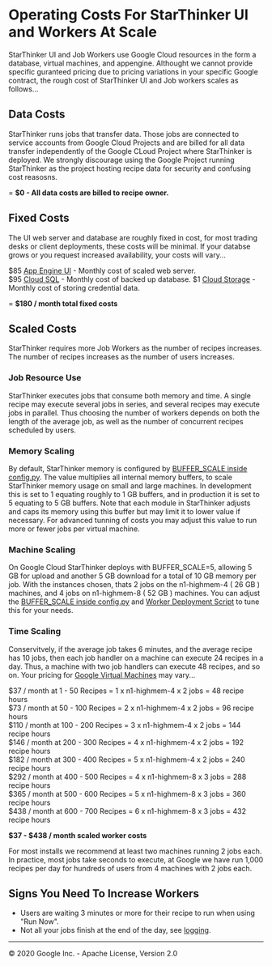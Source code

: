 # Operating Costs For StarThinker UI and Workers At Scale 

StarThinker UI and Job Workers use Google Cloud resources in the form a database, virtual machines, and appengine.
Althought we cannot provide specific guranteed pricing due to pricing variations in your specific Google contract,
the rough cost of StarThinker UI and Job workers scales as follows...

## Data Costs

StarThinker runs jobs that transfer data.  Those jobs are connected to service accounts from Google Cloud Projects and are billed
for all data transfer independently of the Google CLoud Project where StarThinker is deployed.  We strongly discourage using the
Google Project running StarThinker as the project hosting recipe data for security and confusing cost reasosns.

= **$0 - All data costs are billed to recipe owner.**

## Fixed Costs 

The UI web server and database are roughly fixed in cost, for most trading desks or client deployments, these costs will be minimal.
If your databse grows or you request increased availability, your costs will vary...

$85 [App Engine UI](https://cloud.google.com/appengine/pricing) - Monthly cost of scaled web server.  
$95 [Cloud SQL](https://cloud.google.com/appengine/pricing) - Monthly cost of backed up database.
$1 [Cloud Storage](https://cloud.google.com/storage/pricing) - Monthly cost of storing credential data.

= **$180 / month total fixed costs**

## Scaled Costs

StarThinker requires more Job Workers as the number of recipes increases.  The number of recipes increases as the number of users increases.

### Job Resource Use

StarThinker executes jobs that consume both memory and time.  A single recipe may execute several jobs in series,
and several recipes may execute jobs in parallel.  Thus choosing the number of workers depends on both the length
of the average job, as well as the number of concurrent recipes scheduled by users.

### Memory Scaling

By default, StarThinker memory is configured by [BUFFER_SCALE inside config.py](https://github.com/google/starthinker/blob/master/starthinker/config.py).
The value multiplies all internal memory buffers, to scale StarThinker memory usage on small and large machines.
In development this is set to 1 equating roughly to 1 GB buffers, and in production it is set to 5 equating to 5 GB buffers.
Note that each module in StarThinker adjusts and caps its memory using this buffer but may limit it to lower value if necessary.
For advanced tunning of costs you may adjust this value to run more or fewer jobs per virtual machine.

### Machine Scaling

On Google Cloud StarThinker deploys with BUFFER_SCALE=5, allowing 5 GB for upload and another 5 GB download for a total of 10 GB memory per job. With
the instances chosen, thats 2 jobs on the n1-highmem-4 ( 26 GB ) machines, and 4 jobs on n1-highmem-8 ( 52 GB ) machines.  You can adjust the
[BUFFER_SCALE inside config.py](https://github.com/google/starthinker/blob/master/starthinker/config.py) and 
[Worker Deployment Script](https://github.com/google/starthinker/blob/master/install/worker.sh#L293) to tune this for your needs.

### Time Scaling

Conservitvely, if the average job takes 6 minutes, and the average recipe has 10 jobs, then each job handler on a machine can execute 24 recipes in a day.
Thus, a machine with two job handlers can execute 48 recipes, and so on. Your pricing for [Google Virtual Machines](https://cloud.google.com/compute/docs/machine-types) may vary...

$37 / month at 1   - 50 Recipes  = 1 x n1-highmem-4 x 2 jobs = 48 recipe hours  
$73 / month at 50  - 100 Recipes = 2 x n1-highmem-4 x 2 jobs = 96 recipe hours  
$110 / month at 100 - 200 Recipes = 3 x n1-highmem-4 x 2 jobs = 144 recipe hours  
$146 / month at 200 - 300 Recipes = 4 x n1-highmem-4 x 2 jobs = 192 recipe hours  
$182 / month at 300 - 400 Recipes = 5 x n1-highmem-4 x 2 jobs = 240 recipe hours  
$292 / month at 400 - 500 Recipes = 4 x n1-highmem-8 x 3 jobs = 288 recipe hours  
$365 / month at 500 - 600 Recipes = 5 x n1-highmem-8 x 3 jobs = 360 recipe hours  
$438 / month at 600 - 700 Recipes = 6 x n1-highmem-8 x 3 jobs = 432 recipe hours

**$37 - $438 / month scaled worker costs**

For most installs we recommend at least two machines running 2 jobs each.  In practice, most jobs take seconds to execute, at Google we have run 1,000
recipes per day for hundreds of users from 4 machines with 2 jobs each.

## Signs You Need To Increase Workers

- Users are waiting 3 minutes or more for their recipe to run when using "Run Now".
- Not all your jobs finish at the end of the day, see [logging](logging.md).

---
&copy; 2020 Google Inc. - Apache License, Version 2.0
